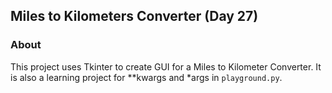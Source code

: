 ## Miles to Kilometers Converter (Day 27)
### About
This project uses Tkinter to create GUI for a Miles to Kilometer Converter. It is also a learning project for **kwargs and *args in `playground.py`.